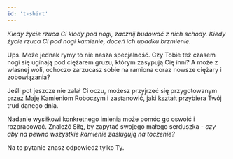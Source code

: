 ```yaml
---
id: 't-shirt'
---
```


_Kiedy życie rzuca Ci kłody pod nogi, zacznij budować z nich schody. Kiedy życie rzuca Ci pod nogi kamienie, doceń ich upadku brzmienie._

Ups. Może jednak rymy to nie nasza specjalność. Czy Tobie też czasem nogi się uginają pod ciężarem gruzu, którym zasypują Cię inni? A może z własnej woli, ochoczo zarzucasz sobie na ramiona coraz nowsze ciężary i zobowiązania?

Jeśli pot jeszcze nie zalał Ci oczu, możesz przyjrzeć się przygotowanym przez Maję Kamieniom Roboczym i zastanowić, jaki kształt przybiera Twój trud danego dnia.

Nadanie wysiłkowi konkretnego imienia może pomóc go oswoić i rozpracować. Znaleźć Siłę, by zapytać swojego małego serduszka - _czy aby na pewno wszystkie kamienie zasługują na toczenie?_

Na to pytanie znasz odpowiedź tylko Ty.
